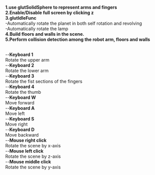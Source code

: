 **1.use glutSolidSphere to represent arms and fingers**<br/>
**2.Enable/Disable full screen by clicking z**<br/>
**3.glutIdleFunc**<br/>
-Automatically rotate the planet in both self rotation and revolving<br/>
-Automatically rotate the lamp<br/>
**4.Build floors and walls in the scene.**<br/>
**5.Perform collision detection among the robot arm, floors and walls**<br/>

<br/>--**Keyboard 1**<br/>
  Rotate the upper arm<br/>
--**Keyboard 2**<br/>
  Rotate the lower arm<br/>
--**Keyboard 3**<br/>
  Rotate the fist sections of the fingers<br/>
--**Keyboard 4**<br/>
  Rotate the thumb<br/>
--**Keyboard W**<br/>
Move forward<br/>
--**Keyboard A**<br/>
Move left<br/>
--**Keyboard S**<br/>
Move right<br/>
--**Keyboard D**<br/>
Move backward<br/>
--**Mouse right click**<br/>
Rotate the scene by x-axis<br/>
--**Mouse left click**<br/>
Rotate the scene by z-axis<br/>
--**Mouse middle click**<br/>
Rotate the scene by y-axis<br/>
